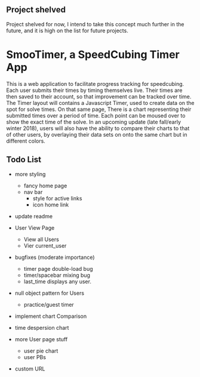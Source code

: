 ## Project shelved

Project shelved for now, I intend to take this concept much further in the future, and it is high on the list for future projects.

# SmooTimer, a SpeedCubing Timer App

This is a web application to facilitate progress tracking for speedcubing. Each user submits their times by timing themselves live. Their times are then saved to their account, so that improvement can be tracked over time. The Timer layout will contains a Javascript Timer, used to create data on the spot for solve times. On that same page, There is a chart representing their submitted times over a period of time. Each point can be moused over to show the exact time of the solve. In an upcoming update (late fall/early winter 2018), users will also have the ability to compare their charts to that of other users, by overlaying their data sets on onto the same chart but in different colors.


## Todo List

+ more styling
  + fancy home page
  + nav bar
    + style for active links
    + icon home link
+ update readme

+ User View Page
  + View all Users
  + Vier current_user


+ bugfixes (moderate importance)
  + timer page double-load bug
  + timer/spacebar mixing bug
  + last_time displays any user.

+ null object pattern for Users
  + practice/guest timer
+ implement chart Comparison

+ time despersion chart
+ more User page stuff
  + user pie chart
  + user PBs
+ custom URL







